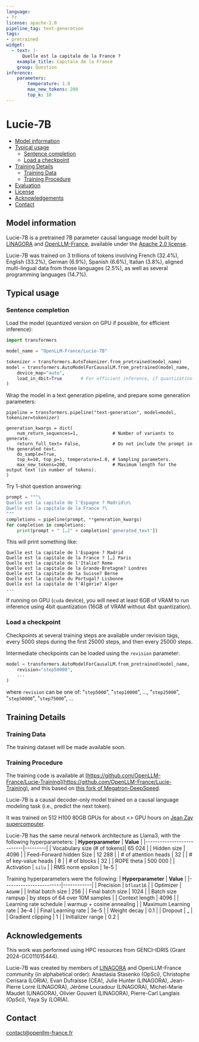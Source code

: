 ```yaml
---
language:
- fr
license: apache-2.0
pipeline_tag: text-generation
tags:
- pretrained
widget:
  - text: |-
      Quelle est la capitale de la France ?
    example_title: Capitale de la France
    group: Question
inference:
    parameters:
        temperature: 1.0
        max_new_tokens: 200
        top_k: 10
---
```


# Lucie-7B

* [Model information](#model-information)
* [Typical usage](#typical-usage)
  * [Sentence completion](#sentence-completion)
  * [Load a checkpoint](#load-a-checkpoint)
* [Training Details](#training-details)
  * [Training Data](#training-data)
  * [Training Procedure](#training-procedure)
* [Evaluation](#evaluation)
* [License](#license)
* [Acknowledgements](#acknowledgements)
* [Contact](#contact)

## Model information

Lucie-7B is a pretrained 7B parameter causal language model built by [LINAGORA](https://labs.linagora.com/) and [OpenLLM-France](https://github.com/OpenLLM-France),
available under the [Apache 2.0 license](https://www.apache.org/licenses/LICENSE-2.0).

Lucie-7B was trained on 3 trillions of tokens involving
French (32.4%),
English (33.2%),
German (6.9%),
Spanish (6.6%),
Italian (3.8%),
aligned multi-lingual data from those languages (2.5%),
as well as several programming languages (14.7%).

## Typical usage

### Sentence completion

Load the model (quantized version on GPU if possible, for efficient inference):
```python
import transformers

model_name = "OpenLLM-France/Lucie-7B"

tokenizer = transformers.AutoTokenizer.from_pretrained(model_name)
model = transformers.AutoModelForCausalLM.from_pretrained(model_name,
    device_map="auto",
    load_in_4bit=True       # For efficient inference, if quantization is supported by the GPU card
)
```

Wrap the model in a text generation pipeline, and prepare some generation parameters:
```
pipeline = transformers.pipeline("text-generation", model=model, tokenizer=tokenizer)

generation_kwargs = dict(
    num_return_sequences=1,             # Number of variants to generate.
    return_full_text= False,            # Do not include the prompt in the generated text.
    do_sample=True,
    top_k=10, top_p=1, temperature=1.0, # Sampling parameters.
    max_new_tokens=200,                 # Maximum length for the output text (in number of tokens).
)
```

Try 1-shot question answering:
```python
prompt = """\
Quelle est la capitale de l'Espagne ? Madrid\n\
Quelle est la capitale de la France ?\
"""
completions = pipeline(prompt, **generation_kwargs)
for completion in completions:
    print(prompt + " […]" + completion['generated_text'])
```
This will print something like:
```
Quelle est la capitale de l'Espagne ? Madrid
Quelle est la capitale de la France ? […] Paris
Quelle est la capitale de l'Italie? Rome
Quelle est la capitale de la Grande-Bretagne? Londres
Quelle est la capitale de la Suisse? Berne
Quelle est la capitale du Portugal? Lisbonne
Quelle est la capitale de l'Algérie? Alger
...
```

If running on GPU (`cuda` device), you will need at least 6GB of VRAM to run inference using 4bit quantization (16GB of VRAM without 4bit quantization).

### Load a checkpoint

Checkpoints at several training steps are available under revision tags,
every 5000 steps during the first 25000 steps, and then every 25000 steps.

Intermediate checkpoints can be loaded using the `revision` parameter:
```python
model = transformers.AutoModelForCausalLM.from_pretrained(model_name,
    revision="step50000",
    ...
)
```
where `revision` can be one of: "`step5000`", "`step10000`", ..., "`step25000`", "`step50000`", "`step75000`", ...

## Training Details

### Training Data

The training dataset will be made available soon.
<!-- at [OpenLLM-France/Lucie-Training-Dataset](https://huggingface.co/datasets/OpenLLM-France/Lucie-Training-Dataset)
and described in ["The Lucie Training Dataset" (2023)](https://arxiv.org/abs/xxxx.xxxxx). -->

### Training Procedure 

The training code is available at [https://github.com/OpenLLM-France/Lucie-Training](https://github.com/OpenLLM-France/Lucie-Training),
and this based on [this fork of Megatron-DeepSpeed](https://github.com/OpenLLM-France/Megatron-DeepSpeed).

Lucie-7B is a causal decoder-only model trained on a causal language modeling task (i.e., predict the next token).

It was trained on 512 H100 80GB GPUs for about <<TODO>> GPU hours on [Jean Zay supercomputer](http://www.idris.fr/eng/jean-zay/jean-zay-presentation-eng.html).

Lucie-7B has the same neural network architecture as Llama3, with the following hyperparameters:
| **Hyperparameter**        | **Value** |
|---------------------------|---------|
| Vocabulary size (\# of tokens)| 65 024  |
| Hidden size               | 4096    |
| Feed-Forward hidden Size  | 12 288  |
| \# of attention heads     | 32      |
| \# of key-value heads     | 8       |
| \# of blocks              | 32      |
| ROPE theta                | 500 000 |
| Activation                | `silu`  |
| RMS norm epsilon          | 1e-5    |


Training hyperparameters were the following:
| **Hyperparameter**     | **Value**  |
|------------------------|------------|
| Precision              | `bfloat16` |
| Optimizer              | `AdamW`    |
| Initial batch size     | 256        |
| Final batch size       | 1024       |
| Batch size rampup      | by steps of 64 over 10M samples |
| Context length         | 4096       |
| Learning rate schedule | warmup + cosine annealing |
| Maximum Learning rate  | 3e-4       |
| Final Learning rate    | 3e-5       |
| Weight decay           | 0.1        |
| Dropout                | _          |
| Gradient clipping      | 1          |
| Initializer range      | 0.2        |


## Acknowledgements

This work was performed using HPC resources from GENCI–IDRIS (Grant 2024-GC011015444).

Lucie-7B was created by members of [LINAGORA](https://labs.linagora.com/) and OpenLLM-France community (in alphabetical order):
Anastasia Stasenko (OpSci),
Christophe Cerisara (LORIA),
Evan Dufraisse (CEA),
Julie Hunter (LINAGORA),
Jean-Pierre Lorré (LINAGORA),
Jérôme Louradour (LINAGORA),
Michel-Marie Maudet (LINAGORA),
Olivier Gouvert (LINAGORA),
Pierre-Carl Langlais (OpSci),
Yaya Sy (LORIA).

## Contact

contact@openllm-france.fr
